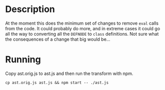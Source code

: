 
# Description
At the moment this does the minimum set of changes to remove `eval` calls from the code.
It could probably do more, and in extreme cases it could go all the way to converting all the `DEFNODE` to `class` definitions.
Not sure what the consequences of a change that big would be...

# Running

Copy ast.orig.js to ast.js and then run the transform with npm.

```
cp ast.orig.js ast.js && npm start -- ./ast.js
```
